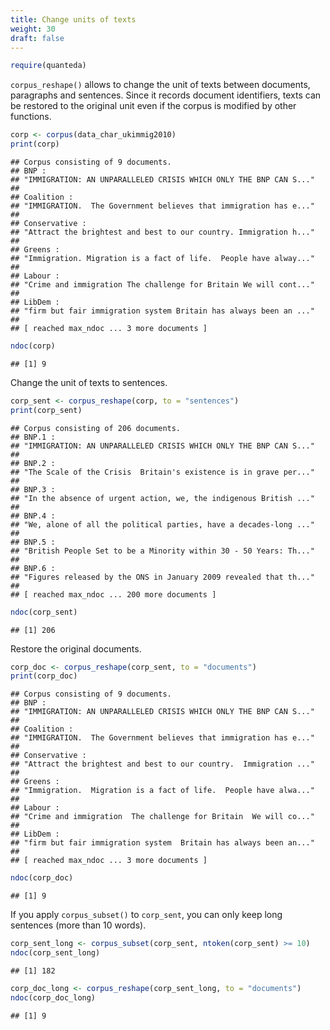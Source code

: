 ```yaml
---
title: Change units of texts
weight: 30
draft: false
---
```



```r
require(quanteda)
```

`corpus_reshape()` allows to change the unit of texts between documents, paragraphs and sentences. Since it records document identifiers, texts can be restored to the original unit even if the corpus is modified by other functions.


```r
corp <- corpus(data_char_ukimmig2010)
print(corp)
```

```
## Corpus consisting of 9 documents.
## BNP :
## "IMMIGRATION: AN UNPARALLELED CRISIS WHICH ONLY THE BNP CAN S..."
## 
## Coalition :
## "IMMIGRATION.  The Government believes that immigration has e..."
## 
## Conservative :
## "Attract the brightest and best to our country. Immigration h..."
## 
## Greens :
## "Immigration. Migration is a fact of life.  People have alway..."
## 
## Labour :
## "Crime and immigration The challenge for Britain We will cont..."
## 
## LibDem :
## "firm but fair immigration system Britain has always been an ..."
## 
## [ reached max_ndoc ... 3 more documents ]
```

```r
ndoc(corp)
```

```
## [1] 9
```

Change the unit of texts to sentences.


```r
corp_sent <- corpus_reshape(corp, to = "sentences")
print(corp_sent)
```

```
## Corpus consisting of 206 documents.
## BNP.1 :
## "IMMIGRATION: AN UNPARALLELED CRISIS WHICH ONLY THE BNP CAN S..."
## 
## BNP.2 :
## "The Scale of the Crisis  Britain's existence is in grave per..."
## 
## BNP.3 :
## "In the absence of urgent action, we, the indigenous British ..."
## 
## BNP.4 :
## "We, alone of all the political parties, have a decades-long ..."
## 
## BNP.5 :
## "British People Set to be a Minority within 30 - 50 Years: Th..."
## 
## BNP.6 :
## "Figures released by the ONS in January 2009 revealed that th..."
## 
## [ reached max_ndoc ... 200 more documents ]
```

```r
ndoc(corp_sent)
```

```
## [1] 206
```

Restore the original documents.


```r
corp_doc <- corpus_reshape(corp_sent, to = "documents")
print(corp_doc)
```

```
## Corpus consisting of 9 documents.
## BNP :
## "IMMIGRATION: AN UNPARALLELED CRISIS WHICH ONLY THE BNP CAN S..."
## 
## Coalition :
## "IMMIGRATION.  The Government believes that immigration has e..."
## 
## Conservative :
## "Attract the brightest and best to our country.  Immigration ..."
## 
## Greens :
## "Immigration.  Migration is a fact of life.  People have alwa..."
## 
## Labour :
## "Crime and immigration  The challenge for Britain  We will co..."
## 
## LibDem :
## "firm but fair immigration system  Britain has always been an..."
## 
## [ reached max_ndoc ... 3 more documents ]
```

```r
ndoc(corp_doc)
```

```
## [1] 9
```

If you apply `corpus_subset()` to `corp_sent`, you can only keep long sentences (more than 10 words).


```r
corp_sent_long <- corpus_subset(corp_sent, ntoken(corp_sent) >= 10)
ndoc(corp_sent_long)
```

```
## [1] 182
```

```r
corp_doc_long <- corpus_reshape(corp_sent_long, to = "documents")
ndoc(corp_doc_long)
```

```
## [1] 9
```

